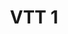 ---
layout: event
title: 'VTT 1'
categorie: "event"
information: 1_informations
speaker: 1_speakers
sponsor: 1_sponsors
header: 1_header
---